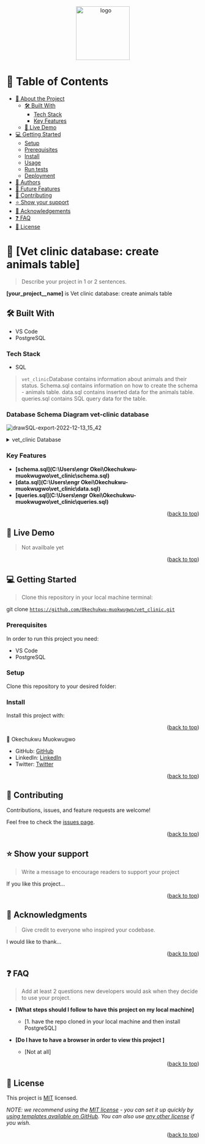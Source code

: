 <div align="center">

  <img src="murple_logo.png" alt="logo" width="140"  height="auto" />
  <br/>

</div>

<!-- TABLE OF CONTENTS -->

# 📗 Table of Contents

- [📖 About the Project](#about-project)
  - [🛠 Built With](#built-with)
    - [Tech Stack](#tech-stack)
    - [Key Features](#key-features)
  - [🚀 Live Demo](#live-demo)
- [💻 Getting Started](#getting-started)
  - [Setup](#setup)
  - [Prerequisites](#prerequisites)
  - [Install](#install)
  - [Usage](#usage)
  - [Run tests](#run-tests)
  - [Deployment](#triangular_flag_on_post-deployment)
- [👥 Authors](#authors)
- [🔭 Future Features](#future-features)
- [🤝 Contributing](#contributing)
- [⭐️ Show your support](#support)
- [🙏 Acknowledgements](#acknowledgements)
- [❓ FAQ](#faq)
- [📝 License](#license)

<!-- PROJECT DESCRIPTION -->

# 📖 [Vet clinic database: create animals table] <a name="about-project"></a>

> Describe your project in 1 or 2 sentences.

**[your_project__name]** is Vet clinic database: create animals table

## 🛠 Built With <a name="built-with"></a>
- VS Code
- PostgreSQL

### Tech Stack <a name="tech-stack"></a>
- SQL

> <code>vet_clinic</code>Database contains information about animals and their status. Schema.sql contains information on how  to create the schema - animals table. data.sql contains inserted data for the animals table. queries.sql contains SQL query data for the table.

### Database Schema Diagram vet-clinic database

![drawSQL-export-2022-12-13_15_42](https://user-images.githubusercontent.com/96683843/207297192-fe604013-69bf-4763-9c6f-7c19d0f54303.png)

<details>
<summary>vet_clinic Database</summary>
  <ul>
    <li><a href="https://www.postgresql.org/">PostgreSQL</a></li>
  </ul>
</details>

<!-- Features -->

### Key Features <a name="key-features"></a>

- **[schema.sql](C:\Users\engr Okei\Okechukwu-muokwugwo\vet_clinic\schema.sql)**
- **[data.sql](C:\Users\engr Okei\Okechukwu-muokwugwo\vet_clinic\data.sql)**
- **[queries.sql](C:\Users\engr Okei\Okechukwu-muokwugwo\vet_clinic\queries.sql)**

<p align="right">(<a href="#readme-top">back to top</a>)</p>

<!-- LIVE DEMO -->

## 🚀 Live Demo <a name="live-demo"></a>

> Not availbale yet

<p align="right">(<a href="#readme-top">back to top</a>)</p>

<!-- GETTING STARTED -->

## 💻 Getting Started <a name="getting-started"></a>

>Clone this repository in your local machine terminal:

git clone <code>https://github.com/Okechukwu-muokwugwo/vet_clinic.git</code>

### Prerequisites

In order to run this project you need:

- VS Code
- PostgreSQL

### Setup

Clone this repository to your desired folder:

<!--
Example commands:

```sh
  cd my-folder
  git clone https://github.com/Okechukwu-muokwugwo/vet_clinic.git
```
--->

### Install

Install this project with:

<!--
Example command:

```sh
  cd my-project
  install PostgreSQL
```
--->

<p align="right">(<a href="#readme-top">back to top</a>)</p>

<!-- AUTHORS -->

👤 Okechukwu Muokwugwo

- GitHub: [GitHub](https://github.com/Okechukwu-muokwugwo)
- LinkedIn: [LinkedIn](https://www.linkedin.com/in/okeimuokwugwo/)
- Twitter: [Twitter](https://twitter.com/excel4eva)

<p align="right">(<a href="#readme-top">back to top</a>)</p>

<!-- CONTRIBUTING -->

## 🤝 Contributing <a name="contributing"></a>

Contributions, issues, and feature requests are welcome!

Feel free to check the [issues page](../../issues/).

<p align="right">(<a href="#readme-top">back to top</a>)</p>

<!-- SUPPORT -->

## ⭐️ Show your support <a name="support"></a>

> Write a message to encourage readers to support your project

If you like this project...

<p align="right">(<a href="#readme-top">back to top</a>)</p>

<!-- ACKNOWLEDGEMENTS -->

## 🙏 Acknowledgments <a name="acknowledgements"></a>

> Give credit to everyone who inspired your codebase.

I would like to thank...

<p align="right">(<a href="#readme-top">back to top</a>)</p>

<!-- FAQ (optional) -->

## ❓ FAQ <a name="faq"></a>

> Add at least 2 questions new developers would ask when they decide to use your project.

- **[What steps should I follow to have this project on my local machine]**

  - [1. have the repo cloned in your local machine and then install PostgreSQL]

- **[Do I have to have a browser in order to view this project ]**

  - [Not at all]

<p align="right">(<a href="#readme-top">back to top</a>)</p>

<!-- LICENSE -->

## 📝 License <a name="license"></a>

This project is [MIT](./LICENSE) licensed.

_NOTE: we recommend using the [MIT license](https://choosealicense.com/licenses/mit/) - you can set it up quickly by [using templates available on GitHub](https://docs.github.com/en/communities/setting-up-your-project-for-healthy-contributions/adding-a-license-to-a-repository). You can also use [any other license](https://choosealicense.com/licenses/) if you wish._

<p align="right">(<a href="#readme-top">back to top</a>)</p>